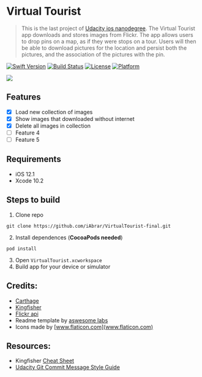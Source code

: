 # Virtual Tourist 
> This is the last project of [Udacity ios nanodegree](https://www.udacity.com/course/ios-developer-nanodegree--nd003). The Virtual Tourist app downloads and stores images from Flickr.
The app allows users to drop pins on a map, as if they were stops on a tour. 
Users will then be able to download pictures for the location and persist both the pictures, and the association of the pictures with the pin.

[![Swift Version][swift-image]][swift-url]
[![Build Status][travis-image]][travis-url]
[![License][license-image]][license-url]
[![Platform](https://img.shields.io/cocoapods/p/LFAlertController.svg?style=flat)](http://cocoapods.org/pods/LFAlertController)


![](header.png)

## Features

- [x] Load new collection of images
- [x] Show images that downloaded without internet 
- [x] Delete all images in collection
- [ ] Feature 4
- [ ] Feature 5

## Requirements

- iOS 12.1
- Xcode 10.2

## Steps to build
1. Clone repo 
```
git clone https://github.com/iAbrar/VirtualTourist-final.git
```
2. Install dependences (**CocoaPods needed**)
```
pod install
```

3. Open `VirtualTourist.xcworkspace`
4. Build app for your device or simulator

## Credits:
- [Carthage](https://github.com/Carthage/Carthage)
- [Kingfisher](https://github.com/onevcat/Kingfisher)
- [Flickr api](https://www.flickr.com/services/api/) 
- Readme template by [aswesome labs](https://github.com/awesome-labs/iOS-readme-template)  
- Icons made by [www.flaticon.com](www.flaticon.com)

## Resources:
- Kingfisher [Cheat Sheet](https://github.com/onevcat/Kingfisher/wiki/Cheat-Sheet)
- [Udacity Git Commit Message Style Guide](https://udacity.github.io/git-styleguide/)



[swift-image]:https://img.shields.io/badge/swift-4.2-orange.svg
[swift-url]: https://swift.org/
[license-image]: https://img.shields.io/badge/License-MIT-blue.svg
[license-url]: LICENSE
[travis-image]: https://img.shields.io/travis/dbader/node-datadog-metrics/master.svg?style=flat-square
[travis-url]: https://travis-ci.org/dbader/node-datadog-metrics
[codebeat-image]: https://codebeat.co/badges/c19b47ea-2f9d-45df-8458-b2d952fe9dad
[codebeat-url]: https://codebeat.co/projects/github-com-vsouza-awesomeios-com
